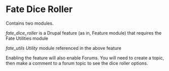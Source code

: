 # Fate Dice Roller

Contains two modules. 

*fate_dice_roller* is a Drupal feature (as in, Feature module) that requires the Fate Utilities module

*fate_utils Utility* module referenced in the above feature

Enabling the feature will also enable Forums. You will need to create a topic, then make a comment to a forum topic to see the dice roller options.
